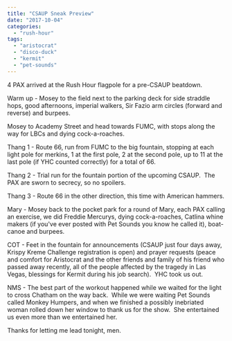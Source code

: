 ```yaml
---
title: "CSAUP Sneak Preview"
date: "2017-10-04"
categories: 
  - "rush-hour"
tags: 
  - "aristocrat"
  - "disco-duck"
  - "kermit"
  - "pet-sounds"
---
```


4 PAX arrived at the Rush Hour flagpole for a pre-CSAUP beatdown.

Warm up - Mosey to the field next to the parking deck for side straddle hops, good afternoons, imperial walkers, Sir Fazio arm circles (forward and reverse) and burpees.

Mosey to Academy Street and head towards FUMC, with stops along the way for LBCs and dying cock-a-roaches.

Thang 1 - Route 66, run from FUMC to the big fountain, stopping at each light pole for merkins, 1 at the first pole, 2 at the second pole, up to 11 at the last pole (if YHC counted correctly) for a total of 66.

Thang 2 - Trial run for the fountain portion of the upcoming CSAUP.  The PAX are sworn to secrecy, so no spoilers.

Thang 3 - Route 66 in the other direction, this time with American hammers.

Mary - Mosey back to the pocket park for a round of Mary, each PAX calling an exercise, we did Freddie Mercurys, dying cock-a-roaches, Catlina whine makers (if you've ever posted with Pet Sounds you know he called it), boat-canoe and burpees.

COT - Feet in the fountain for announcements (CSAUP just four days away, Krispy Kreme Challenge registration is open) and prayer requests (peace and comfort for Aristocrat and the other friends and family of his friend who passed away recently, all of the people affected by the tragedy in Las Vegas, blessings for Kermit during his job search).  YHC took us out.

NMS - The best part of the workout happened while we waited for the light to cross Chatham on the way back.  While we were waiting Pet Sounds called Monkey Humpers, and when we finished a possibly inebriated woman rolled down her window to thank us for the show.  She entertained us even more than we entertained her.

Thanks for letting me lead tonight, men.
